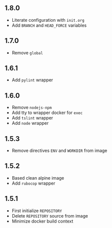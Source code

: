 ## 1.8.0

* Literate configuration with `init.org`
* Add `BRANCH` and `HEAD_FORCE` variables

## 1.7.0

* Remove `global`

## 1.6.1

* Add `pylint` wrapper

## 1.6.0

* Remove `nodejs-npm`
* Add tty to wrapper docker for `exec`
* Add `tslint` wrapper
* Add `node` wrapper

## 1.5.3

* Remove directives `ENV` and `WORKDIR` from image

## 1.5.2

* Based clean alpine image
* Add `rubocop` wrapper

## 1.5.1

* First initialize `REPOSITORY`
* Delete `REPOSITORY` source from image
* Minimize docker build context
